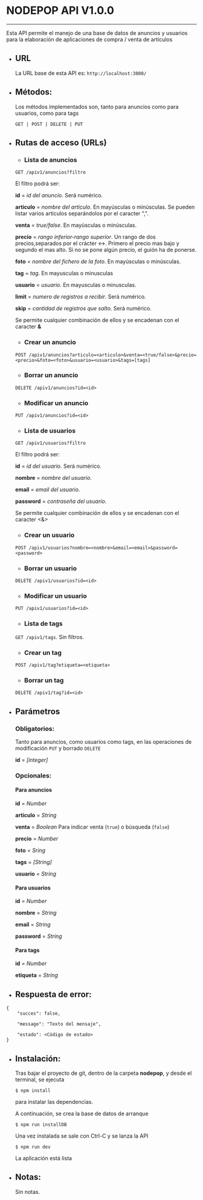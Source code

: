# NODEPOP API V1.0.0 #
----
  Esta API permite el manejo de una base de datos de anuncios y usuarios para la elaboración de aplicaciones de compra / venta de artículos

* ## URL ##

  La URL base de esta API es:    `http://localhost:3000/`

* ## Métodos: ##
  
  Los métodos implementados son, tanto para anuncios como para usuarios, como para tags

  `GET | POST | DELETE | PUT`
  
*  ## Rutas de acceso (URLs) ##

    - ### Lista de anuncios ###

    `GET /apiv1/anuncios?filtro`

    El filtro podrá ser:

    **id** = *id del anuncio*. Será numérico.

    **articulo** = *nombre del artículo*. En mayúsculas o minúsculas. Se pueden listar varios artículos separándolos por el caracter ",".

    **venta** = *true/false*. En mayúsculas o minúsculas.

    **precio** = *rango inferior-rango superior*. Un rango de dos precios,separados por el crácter <->. Primero el precio mas bajo y segundo el mas alto. Si no se pone algún precio, el guión ha de ponerse.

    **foto** = *nombre del fichero de la foto*. En mayúsculas o minúsculas.

    **tag** = *tag*. En mayusculas o minusculas

    **usuario** = *usuario*. En mayusculas o minusculas.

    **limit** = *numero de registros a recibir*. Será numérico.

    **skip** = *cantidad de registros que salto*. Será numérico.

    Se permite cualquier combinación de ellos y se encadenan con el caracter **&**

    - ### Crear un anuncio ###

    `POST /apiv1/anuncios?articulo=<articulo>&venta=<true/false>&precio=<precio>&foto=<foto>&usuario=<usuario>&tags=[tags]`
        

    - ### Borrar un anuncio ###

    `DELETE /apiv1/anuncios?id=<id>`

    - ### Modificar un anuncio ###

    `PUT /apiv1/anuncios?id=<id>`
   
    - ### Lista de usuarios ###

    `GET /apiv1/usuarios?filtro`

    El filtro podrá ser:

    **id** = *id del usuario*. Será numérico.

    **nombre** = *nombre del usuario*. 

    **email** = *email del usuario*.

    **password** = *contraseña del usuario*.

    Se permite cualquier combinación de ellos y se encadenan con el caracter <&>

    - ### Crear un usuario ###

    `POST /apiv1/usuarios?nombre=<nombre>&email=<email>&password=<password>`

    - ### Borrar un usuario ###

    `DELETE /apiv1/usuarios?id=<id>`

    - ### Modificar un usuario ###

    `PUT /apiv1/usuarios?id=<id>`

    - ### Lista de tags ###

    `GET /apiv1/tags`. Sin filtros.

    - ### Crear un tag ###

    `POST /apiv1/tag?etiqueta=<etiqueta>`

    - ### Borrar un tag ###

    `DELETE /apiv1/tag?id=<id>`

* ## Parámetros ##

   ### Obligatorios: ###
   
   Tanto para anuncios, como usuarios como tags, en las operaciones de modificación `PUT` y borrado `DELETE`

   **id** = *[integer]*

   ### Opcionales: ###
 
   #### Para anuncios ####
   
   **id** = *Number*

   **articulo** = *String*

   **venta** = *Boolean*     Para indicar venta (`true`) o búsqueda (`false`)

   **precio** = *Number*

   **foto** = *Sring*

   **tags** = *[String]*

   **usuario** = *String*

   #### Para usuarios ####

   **id** = *Number*

   **nombre** = *String*

   **email** = *String*

   **password** = *String*

   #### Para tags ####

   **id** = *Number*

   **etiqueta** = *String*
 
* ## Respuesta de error: ##

~~~ 
{
    "succes": false,

    "message": "Texto del mensaje",

    "estado": <Código de estado> 
} 
~~~

* ## Instalación: ##

  Tras bajar el proyecto de git, dentro de la carpeta **nodepop**, y desde el terminal, se ejecuta

  `$ npm install`

  para instalar las dependencias.

  A continuación, se crea la base de datos de arranque

  `$ npm run installDB`

  Una vez instalada se sale con Ctrl-C y se lanza la API

  `$ npm run dev`

  La aplicación está lista

* ## Notas: ##

    Sin notas.  
  